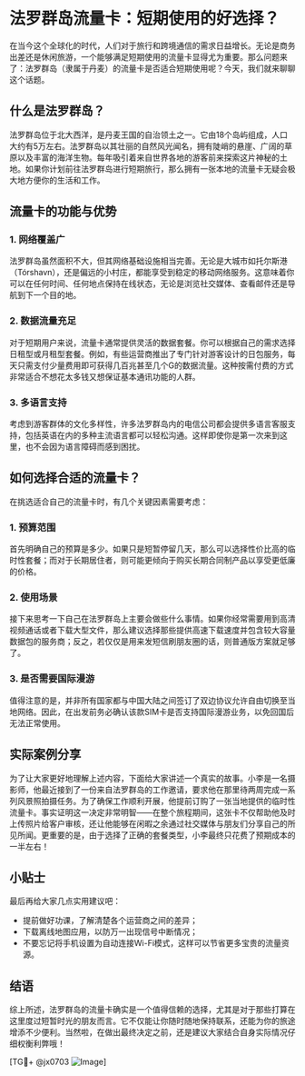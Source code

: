 # 法罗群岛流量卡：短期使用的好选择？

在当今这个全球化的时代，人们对于旅行和跨境通信的需求日益增长。无论是商务出差还是休闲旅游，一个能够满足短期使用的流量卡显得尤为重要。那么问题来了：法罗群岛（隶属于丹麦）的流量卡是否适合短期使用呢？今天，我们就来聊聊这个话题。

## 什么是法罗群岛？

法罗群岛位于北大西洋，是丹麦王国的自治领土之一。它由18个岛屿组成，人口大约有5万左右。法罗群岛以其壮丽的自然风光闻名，拥有陡峭的悬崖、广阔的草原以及丰富的海洋生物。每年吸引着来自世界各地的游客前来探索这片神秘的土地。如果你计划前往法罗群岛进行短期旅行，那么拥有一张本地的流量卡无疑会极大地方便你的生活和工作。

## 流量卡的功能与优势

### 1. 网络覆盖广
法罗群岛虽然面积不大，但其网络基础设施相当完善。无论是大城市如托尔斯港（Tórshavn），还是偏远的小村庄，都能享受到稳定的移动网络服务。这意味着你可以在任何时间、任何地点保持在线状态，无论是浏览社交媒体、查看邮件还是导航到下一个目的地。

### 2. 数据流量充足
对于短期用户来说，流量卡通常提供灵活的数据套餐。你可以根据自己的需求选择日租型或月租型套餐。例如，有些运营商推出了专门针对游客设计的日包服务，每天只需支付少量费用即可获得几百兆甚至几个G的数据流量。这种按需付费的方式非常适合不想花太多钱又想保证基本通讯功能的人群。

### 3. 多语言支持
考虑到游客群体的文化多样性，许多法罗群岛内的电信公司都会提供多语言客服支持，包括英语在内的多种主流语言都可以轻松沟通。这样即使你是第一次来到这里，也不会因为语言障碍而感到困扰。

## 如何选择合适的流量卡？

在挑选适合自己的流量卡时，有几个关键因素需要考虑：

### 1. 预算范围
首先明确自己的预算是多少。如果只是短暂停留几天，那么可以选择性价比高的临时性套餐；而对于长期居住者，则可能更倾向于购买长期合同制产品以享受更低廉的价格。

### 2. 使用场景
接下来思考一下自己在法罗群岛上主要会做些什么事情。如果你经常需要用到高清视频通话或者下载大型文件，那么建议选择那些提供高速下载速度并包含较大容量数据包的服务商；反之，若仅仅是用来发短信刷朋友圈的话，则普通版方案就足够了。

### 3. 是否需要国际漫游
值得注意的是，并非所有国家都与中国大陆之间签订了双边协议允许自由切换至当地网络。因此，在出发前务必确认该款SIM卡是否支持国际漫游业务，以免回国后无法正常使用。

## 实际案例分享

为了让大家更好地理解上述内容，下面给大家讲述一个真实的故事。小李是一名摄影师，他最近接到了一份来自法罗群岛的工作邀请，要求他在那里待两周完成一系列风景照拍摄任务。为了确保工作顺利开展，他提前订购了一张当地提供的临时性流量卡。事实证明这一决定非常明智——在整个旅程期间，这张卡不仅帮助他及时上传照片给客户审核，还让他能够在闲暇之余通过社交媒体与朋友们分享自己的所见所闻。更重要的是，由于选择了正确的套餐类型，小李最终只花费了预期成本的一半左右！

## 小贴士

最后再给大家几点实用建议吧：
- 提前做好功课，了解清楚各个运营商之间的差异；
- 下载离线地图应用，以防万一出现信号中断情况；
- 不要忘记将手机设置为自动连接Wi-Fi模式，这样可以节省更多宝贵的流量资源。

## 结语

综上所述，法罗群岛的流量卡确实是一个值得信赖的选择，尤其是对于那些打算在这里度过短暂时光的朋友而言。它不仅能让你随时随地保持联系，还能为你的旅途增添不少便利。当然啦，在做出最终决定之前，还是建议大家结合自身实际情况仔细权衡利弊哦！

[TG💪+ @jx0703 ![Image](https://github.com/user-attachments/assets/dbca1d08-cadb-493c-b0ec-ad6f7a83f270)]